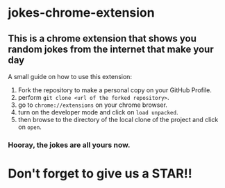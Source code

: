 # jokes-chrome-extension

## This is a chrome extension that shows you random jokes from the internet that make your day

A small guide on how to use this extension:

1. Fork the repository to make a personal copy on your GitHub Profile.
2. perform ```git clone <url of the forked repository>```.
3. go to ```chrome://extensions``` on your chrome browser.
4. turn on the developer mode and click on ```load unpacked```.
5. then browse to the directory of the local clone of the project and click on ```open```.

### Hooray, the jokes are all yours now.

# Don't forget to give us a STAR!!
